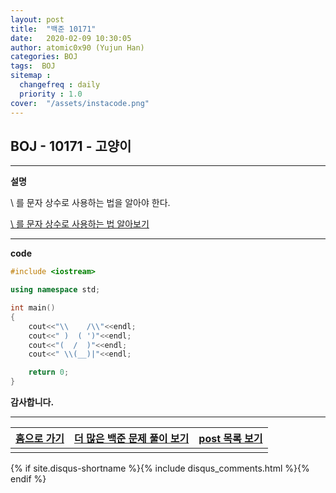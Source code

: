 ```yaml
---
layout: post
title:  "백준 10171"
date:   2020-02-09 10:30:05
author: atomic0x90 (Yujun Han)
categories: BOJ
tags:  BOJ
sitemap :
  changefreq : daily
  priority : 1.0
cover:  "/assets/instacode.png"
---
```



## BOJ - 10171 - 고양이

---

**설명**

\\ 를 문자 상수로 사용하는 법을 알아야 한다.

[\\ 를 문자 상수로 사용하는 법 알아보기][10]

---

**code**
```cpp
#include <iostream>

using namespace std;

int main()
{
	cout<<"\\    /\\"<<endl;
	cout<<" )  ( ')"<<endl;
	cout<<"(  /  )"<<endl;
	cout<<" \\(__)|"<<endl;

	return 0;
}
```

**감사합니다.**

---

[홈으로 가기][01]       |[더 많은 백준 문제 풀이 보기][00]      |[post 목록 보기][02]
:------:                |:------:                               |:------:
                        |                                       |

[00]: https://atomic0x90.github.io/posts/#BOJ "Beakjoon post"
[01]: https://atomic0x90.github.io/ "home"
[02]: https://atomic0x90.github.io/posts/ "posts"


[10]: https://atomic0x90.github.io/c-language/2019/05/28/C-Language-escape-sequence.html "이스케이프 시퀀스"


{% if site.disqus-shortname %}{% include disqus_comments.html %}{% endif %}




















